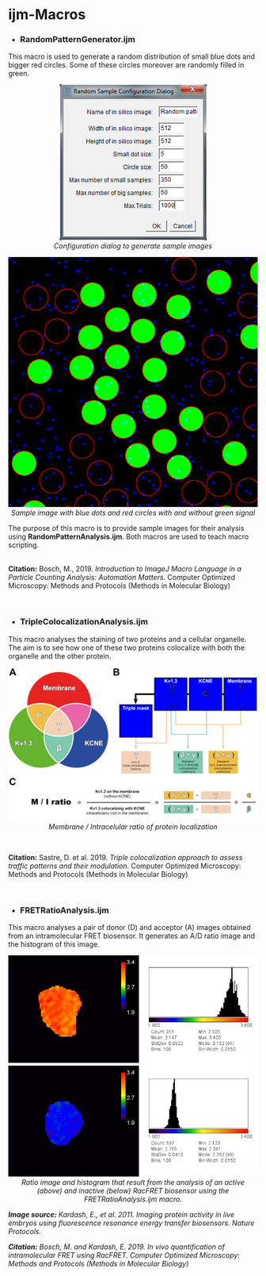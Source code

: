 # ijm-Macros

- ### RandomPatternGenerator.ijm
<p>
  This macro is used to generate a random distribution of small blue dots and bigger red circles. Some of these circles moreover are randomly filled in green.
  <p align="center">
    <img src="https://github.com/manelbosch76/ijm-Macros/blob/master/Images/Random%20sample%20configuration%20dialog.png"/>
    <br>
    <i>Configuration dialog to generate sample images</i>
  </p>
  <p align="center">
    <img src="https://github.com/manelbosch76/ijm-Macros/blob/master/Images/Random%20sample.png"/>
    <br>
    <i>Sample image with blue dots and red circles with and without green signal</i>
    </br>
  </p>
  The purpose of this macro is to provide sample images for their analysis using <b>RandomPatternAnalysis.ijm</b>. Both macros are used to teach macro scripting.
  <br>
  <br>
  
  **Citation:** Bosch, M., 2019. *Introduction to ImageJ Macro Language in a Particle Counting Analysis: Automation Matters*. Computer Optimized Microscopy: Methods and Protocols (Methods in Molecular Biology)
</p>
<br>

- ### TripleColocalizationAnalysis.ijm
<p>
  This macro analyses the staining of two proteins and a cellular organelle. The aim is to see how one of these two proteins colocalize with both the organelle and the other protein.
  <p align="center">
    <img src="https://github.com/manelbosch76/ijm-Macros/blob/master/Images/Triple%20colocalization.png"/>
    <br>
    <i>Membrane / Intracelular ratio of protein localization</i>
  </p>
  <br>
  
  **Citation:** Sastre, D. et al. 2019. *Triple colocalization approach to assess traffic patterns and their modulation*. Computer Optimized Microscopy: Methods and Protocols (Methods in Molecular Biology)
</p>
<br>

- ### FRETRatioAnalysis.ijm
<p>
  This macro analyses a pair of donor (D) and acceptor (A) images obtained from an intramolecular FRET biosensor. It generates an A/D ratio image and the histogram of this image. 
  <p align="center">
    <img src="https://github.com/manelbosch76/ijm-Macros/blob/master/Images/FRETRatioAnalysis.png"/>
    <br>
    <i>Ratio image and histogram that result from the analysis of an active (above) and inactive (below) RacFRET biosensor using the FRETRatioAnalysis.ijm macro.
  </p>
    
  **Image source:** Kardash, E., et al. 2011. *Imaging protein activity in live embryos using fluorescence resonance energy transfer biosensors*. Nature Protocols.
 <br>
    
  **Citation:** Bosch, M. and Kardash, E. 2019. *In vivo quantification of intramolecular FRET using RacFRET*. Computer Optimized Microscopy: Methods and Protocols (Methods in Molecular Biology)
</p>

